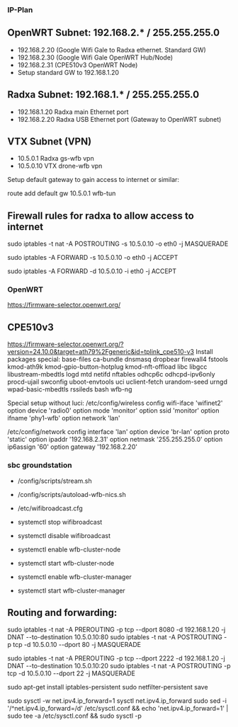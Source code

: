 ### IP-Plan

## OpenWRT Subnet: 192.168.2.* / 255.255.255.0
- 192.168.2.20 (Google Wifi Gale to Radxa ethernet. Standard GW)
- 192.168.2.30 (Google Wifi Gale OpenWRT Hub/Node)
- 192.168.2.31 (CPE510v3 OpenWRT Node)
- Setup standard GW to 192.168.1.20

## Radxa Subnet: 192.168.1.* / 255.255.255.0
- 192.168.1.20 Radxa main Ethernet port
- 192.168.2.20 Radxa USB Ethernet port (Gateway to OpenWRT subnet)

## VTX Subnet (VPN)
- 10.5.0.1 Radxa gs-wfb vpn
- 10.5.0.10 VTX drone-wfb vpn

Setup default gateway to gain access to internet or similar:

route add default gw 10.5.0.1 wfb-tun

## Firewall rules for radxa to allow access to internet
sudo iptables -t nat -A POSTROUTING -s 10.5.0.10 -o eth0 -j MASQUERADE

sudo iptables -A FORWARD -s 10.5.0.10 -o eth0 -j ACCEPT

sudo iptables -A FORWARD -d 10.5.0.10 -i eth0 -j ACCEPT


### OpenWRT
https://firmware-selector.openwrt.org/

## CPE510v3
https://firmware-selector.openwrt.org/?version=24.10.0&target=ath79%2Fgeneric&id=tplink_cpe510-v3
Install packages special:
base-files ca-bundle dnsmasq dropbear firewall4 fstools kmod-ath9k kmod-gpio-button-hotplug kmod-nft-offload libc libgcc libustream-mbedtls logd mtd netifd nftables odhcp6c odhcpd-ipv6only procd-ujail swconfig uboot-envtools uci uclient-fetch urandom-seed urngd wpad-basic-mbedtls rssileds bash wfb-ng

Special setup without luci:
/etc/config/wireless
config wifi-iface 'wifinet2'
        option device 'radio0'
        option mode 'monitor'
        option ssid 'monitor'
        option ifname 'phy1-wfb'
        option network 'lan'
 
/etc/config/network
config interface 'lan'
        option device 'br-lan'
        option proto 'static'
        option ipaddr '192.168.2.31'
        option netmask '255.255.255.0'
        option ip6assign '60'
        option gateway '192.168.2.20'


### sbc groundstation
- /config/scripts/stream.sh
- /config/scripts/autoload-wfb-nics.sh
- /etc/wifibroadcast.cfg

- systemctl stop wifibroadcast
- systemctl disable wifibroadcast
- systemctl enable wfb-cluster-node
- systemctl start wfb-cluster-node
- systemctl enable wfb-cluster-manager
- systemctl start wfb-cluster-manager

## Routing and forwarding:
sudo iptables -t nat -A PREROUTING -p tcp --dport 8080 -d 192.168.1.20 -j DNAT --to-destination 10.5.0.10:80
sudo iptables -t nat -A POSTROUTING -p tcp -d 10.5.0.10 --dport 80 -j MASQUERADE

sudo iptables -t nat -A PREROUTING -p tcp --dport 2222 -d 192.168.1.20 -j DNAT --to-destination 10.5.0.10:20
sudo iptables -t nat -A POSTROUTING -p tcp -d 10.5.0.10 --dport 22 -j MASQUERADE

sudo apt-get install iptables-persistent
sudo netfilter-persistent save

sudo sysctl -w net.ipv4.ip_forward=1
sysctl net.ipv4.ip_forward
sudo sed -i '/^net.ipv4.ip_forward=/d' /etc/sysctl.conf && echo 'net.ipv4.ip_forward=1' | sudo tee -a /etc/sysctl.conf && sudo sysctl -p
